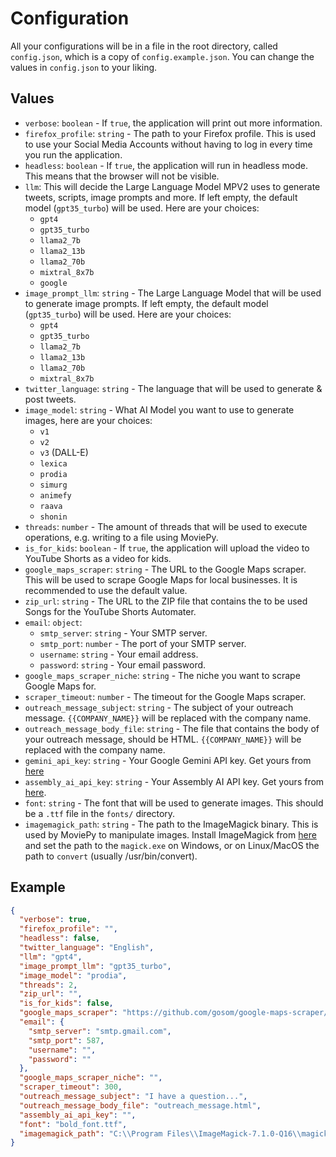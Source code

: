 # Configuration

All your configurations will be in a file in the root directory, called `config.json`, which is a copy of `config.example.json`. You can change the values in `config.json` to your liking.

## Values

- `verbose`: `boolean` - If `true`, the application will print out more information.
- `firefox_profile`: `string` - The path to your Firefox profile. This is used to use your Social Media Accounts without having to log in every time you run the application.
- `headless`: `boolean` - If `true`, the application will run in headless mode. This means that the browser will not be visible.
- `llm`: This will decide the Large Language Model MPV2 uses to generate tweets, scripts, image prompts and more. If left empty, the default model (`gpt35_turbo`) will be used. Here are your choices:
    * `gpt4`
    * `gpt35_turbo`
    * `llama2_7b`
    * `llama2_13b`
    * `llama2_70b`
    * `mixtral_8x7b`
    *  `google`
- `image_prompt_llm`: `string` - The Large Language Model that will be used to generate image prompts. If left empty, the default model (`gpt35_turbo`) will be used. Here are your choices:
    * `gpt4`
    * `gpt35_turbo`
    * `llama2_7b`
    * `llama2_13b`
    * `llama2_70b`
    * `mixtral_8x7b`
- `twitter_language`: `string` - The language that will be used to generate & post tweets.
- `image_model`: `string` - What AI Model you want to use to generate images, here are your choices:
    * `v1`
    * `v2`
    * `v3` (DALL-E)
    * `lexica`
    * `prodia`
    * `simurg`
    * `animefy`
    * `raava`
    * `shonin`
- `threads`: `number` - The amount of threads that will be used to execute operations, e.g. writing to a file using MoviePy.
- `is_for_kids`: `boolean` - If `true`, the application will upload the video to YouTube Shorts as a video for kids.
- `google_maps_scraper`: `string` - The URL to the Google Maps scraper. This will be used to scrape Google Maps for local businesses. It is recommended to use the default value.
- `zip_url`: `string` - The URL to the ZIP file that contains the to be used Songs for the YouTube Shorts Automater.
- `email`: `object`:
    - `smtp_server`: `string` - Your SMTP server.
    - `smtp_port`: `number` - The port of your SMTP server.
    - `username`: `string` - Your email address.
    - `password`: `string` - Your email password.
- `google_maps_scraper_niche`: `string` - The niche you want to scrape Google Maps for.
- `scraper_timeout`: `number` - The timeout for the Google Maps scraper.
- `outreach_message_subject`: `string` - The subject of your outreach message. `{{COMPANY_NAME}}` will be replaced with the company name.
- `outreach_message_body_file`: `string` - The file that contains the body of your outreach message, should be HTML. `{{COMPANY_NAME}}` will be replaced with the company name.
- `gemini_api_key`: `string` - Your Google Gemini API key. Get yours from [here](https://ai.google.dev)
- `assembly_ai_api_key`: `string` - Your Assembly AI API key. Get yours from [here](https://www.assemblyai.com/app/).
- `font`: `string` - The font that will be used to generate images. This should be a `.ttf` file in the `fonts/` directory.
- `imagemagick_path`: `string` - The path to the ImageMagick binary. This is used by MoviePy to manipulate images. Install ImageMagick from [here](https://imagemagick.org/script/download.php) and set the path to the `magick.exe` on Windows, or on Linux/MacOS the path to `convert` (usually /usr/bin/convert).

## Example

```json
{
  "verbose": true,
  "firefox_profile": "",
  "headless": false,
  "twitter_language": "English",
  "llm": "gpt4",
  "image_prompt_llm": "gpt35_turbo",
  "image_model": "prodia",
  "threads": 2,
  "zip_url": "",
  "is_for_kids": false,
  "google_maps_scraper": "https://github.com/gosom/google-maps-scraper/archive/refs/tags/v0.9.7.zip",
  "email": {
    "smtp_server": "smtp.gmail.com",
    "smtp_port": 587,
    "username": "",
    "password": ""
  },
  "google_maps_scraper_niche": "",
  "scraper_timeout": 300,
  "outreach_message_subject": "I have a question...",
  "outreach_message_body_file": "outreach_message.html",
  "assembly_ai_api_key": "",
  "font": "bold_font.ttf",
  "imagemagick_path": "C:\\Program Files\\ImageMagick-7.1.0-Q16\\magick.exe"
}
```
